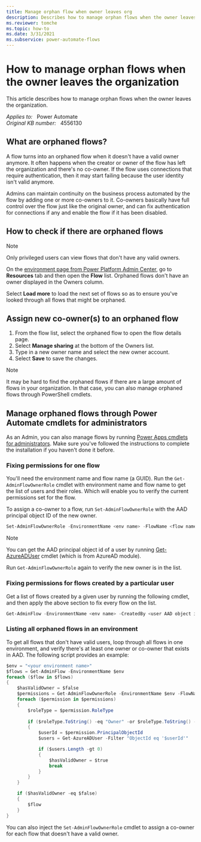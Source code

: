 ```yaml
---
title: Manage orphan flow when owner leaves org
description: Describes how to manage orphan flows when the owner leaves the organization.
ms.reviewer: tomche
ms.topic: how-to
ms.date: 3/31/2021
ms.subservice: power-automate-flows
---
```

# How to manage orphan flows when the owner leaves the organization

This article describes how to manage orphan flows when the owner leaves the organization.

_Applies to:_ &nbsp; Power Automate  
_Original KB number:_ &nbsp; 4556130

## What are orphaned flows?

A flow turns into an orphaned flow when it doesn't have a valid owner anymore. It often happens when the creator or owner of the flow has left the organization and there's no co-owner. If the flow uses connections that require authentication, then it may start failing because the user identity isn't valid anymore.

Admins can maintain continuity on the business process automated by the flow by adding one or more co-owners to it. Co-owners basically have full control over the flow just like the original owner, and can fix authentication for connections if any and enable the flow if it has been disabled.

## How to check if there are orphaned flows

> [!NOTE]
> Only privileged users can view flows that don't have any valid owners.

On the [environment page from Power Platform Admin Center](https://admin.powerplatform.microsoft.com/environments), go to **Resources** tab and then open the **Flow** list. Orphaned flows don't have an owner displayed in the Owners column.

Select **Load more** to load the next set of flows so as to ensure you've looked through all flows that might be orphaned.

## Assign new co-owner(s) to an orphaned flow

1. From the flow list, select the orphaned flow to open the flow details page.
2. Select **Manage sharing** at the bottom of the Owners list.
3. Type in a new owner name and select the new owner account.
4. Select **Save** to save the changes.

> [!NOTE]
> It may be hard to find the orphaned flows if there are a large amount of flows in your organization. In that case, you can also manage orphaned flows through PowerShell cmdlets.

## Manage orphaned flows through Power Automate cmdlets for administrators

As an Admin, you can also manage flows by running [Power Apps cmdlets for administrators](/power-platform/admin/powerapps-powershell#power-apps-cmdlets-for-administrators-preview). Make sure you've followed the instructions to complete the installation if you haven't done it before.

### Fixing permissions for one flow

You'll need the environment name and flow name (a GUID).
Run the `Get-AdminFlowOwnerRole` cmdlet with environment name and flow name to get the list of users and their roles. Which will enable you to verify the current permissions set for the flow.

To assign a co-owner to a flow, run `Set-AdminFlowOwnerRole` with the AAD principal object ID of the new owner.

```powershell
Set-AdminFlowOwnerRole -EnvironmentName <env name> -FlowName <flow name> -PrincipalType User -RoleName CanEdit -PrincipalObjectId <new owner object id>
```

> [!NOTE]
> You can get the AAD principal object id of a user by running [Get-AzureADUser](/powershell/module/azuread/get-azureaduser) cmdlet (which is from AzureAD module).

Run `Get-AdminFlowOwnerRole` again to verify the new owner is in the list.

### Fixing permissions for flows created by a particular user

Get a list of flows created by a given user by running the following cmdlet, and then apply the above section to fix every flow on the list.

```powershell
Get-AdminFlow -EnvironmentName <env name> -CreatedBy <user AAD object id>
```

### Listing all orphaned flows in an environment

To get all flows that don't have valid users, loop through all flows in one environment, and verify there's at least one owner or co-owner that exists in AAD. The following script provides an example:

```csharp
$env = "<your environment name>"
$flows = Get-AdminFlow -EnvironmentName $env
foreach ($flow in $flows)
{
    $hasValidOwner = $false
    $permissions = Get-AdminFlowOwnerRole -EnvironmentName $env -FlowName $flow.FlowName
    foreach ($permission in $permissions) 
    {
        $roleType = $permission.RoleType
        
        if ($roleType.ToString() -eq "Owner" -or $roleType.ToString() -eq "CanEdit")
        {
            $userId = $permission.PrincipalObjectId
            $users = Get-AzureADUser -Filter "ObjectId eq '$userId'"

            if ($users.Length -gt 0)
            {
                $hasValidOwner = $true
                break
            }
        }
    }

    if ($hasValidOwner -eq $false)
    {
        $flow
    }
}
```

You can also inject the `Set-AdminFlowOwnerRole` cmdlet to assign a co-owner for each flow that doesn't have a valid owner.
